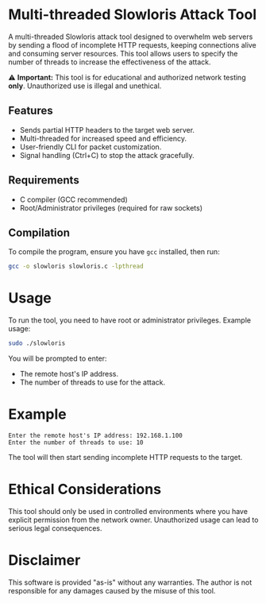 # Multi-threaded Slowloris Attack Tool

A multi-threaded Slowloris attack tool designed to overwhelm web servers by sending a flood of incomplete HTTP requests, keeping connections alive and consuming server resources. This tool allows users to specify the number of threads to increase the effectiveness of the attack.

⚠️ **Important:** This tool is for educational and authorized network testing **only**. Unauthorized use is illegal and unethical.

## Features
- Sends partial HTTP headers to the target web server.
- Multi-threaded for increased speed and efficiency.
- User-friendly CLI for packet customization.
- Signal handling (Ctrl+C) to stop the attack gracefully.

## Requirements
- C compiler (GCC recommended)
- Root/Administrator privileges (required for raw sockets)

## Compilation

To compile the program, ensure you have `gcc` installed, then run:

```bash
gcc -o slowloris slowloris.c -lpthread
```

# Usage

To run the tool, you need to have root or administrator privileges. Example usage:

```bash
sudo ./slowloris
```

You will be prompted to enter:

   - The remote host's IP address.
   - The number of threads to use for the attack.

# Example

```
Enter the remote host's IP address: 192.168.1.100
Enter the number of threads to use: 10
```

The tool will then start sending incomplete HTTP requests to the target.

# Ethical Considerations

This tool should only be used in controlled environments where you have explicit permission from the network owner. Unauthorized usage can lead to serious legal consequences.

# Disclaimer

This software is provided "as-is" without any warranties. The author is not responsible for any damages caused by the misuse of this tool.

